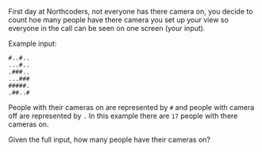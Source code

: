 First day at Northcoders, not everyone has there camera on, you decide to count hoe many people have there camera you set up your view so everyone in the call can be seen on one screen (your input).


Example input:

```
#..#..
...#..
.###..
...###
#####.
.##..#
```


People with their cameras on are represented by `#` and people with camera off are represented by `.`
In this example there are `17` people with there cameras on.

Given the full input, how many people have their cameras on?
